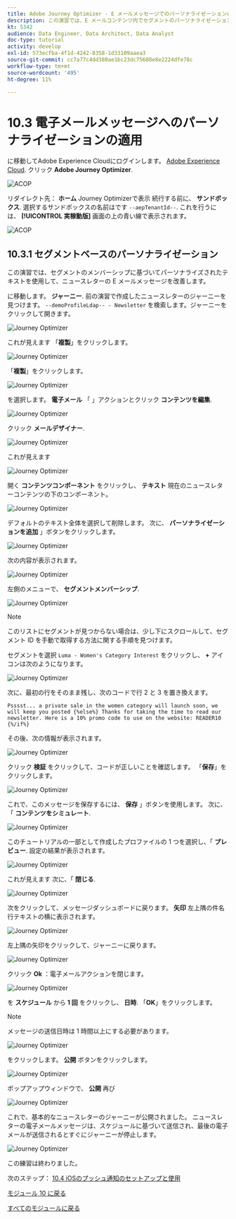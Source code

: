 ```yaml
---
title: Adobe Journey Optimizer - E メールメッセージでのパーソナライゼーションの適用
description: この演習では、E メールコンテンツ内でセグメントのパーソナライゼーションを使用する方法を説明します
kt: 5342
audience: Data Engineer, Data Architect, Data Analyst
doc-type: tutorial
activity: develop
exl-id: 573ecfba-4f1d-4242-8358-1d33109aaea3
source-git-commit: cc7a77c4dd380ae1bc23dc75608e8e2224dfe78c
workflow-type: tm+mt
source-wordcount: '495'
ht-degree: 11%

---
```


# 10.3 電子メールメッセージへのパーソナライゼーションの適用

に移動してAdobe Experience Cloudにログインします。 [Adobe Experience Cloud](https://experience.adobe.com). クリック **Adobe Journey Optimizer**.

![ACOP](../module7/images/acophome.png)

リダイレクト先： **ホーム** Journey Optimizerで表示 続行する前に、 **サンドボックス**. 選択するサンドボックスの名前はです ``--aepTenantId--``. これを行うには、 **[!UICONTROL 実稼動版]** 画面の上の青い線で表示されます。

![ACOP](../module7/images/acoptriglp.png)

## 10.3.1 セグメントベースのパーソナライゼーション

この演習では、セグメントのメンバーシップに基づいてパーソナライズされたテキストを使用して、ニュースレターの E メールメッセージを改善します。

に移動します。 **ジャーニー**. 前の演習で作成したニュースレターのジャーニーを見つけます。 `--demoProfileLdap-- - Newsletter` を検索します。ジャーニーをクリックして開きます。

![Journey Optimizer](./images/sbp1.png)

これが見えます 「**複製**」をクリックします。

![Journey Optimizer](./images/sbp2.png)

「**複製**」をクリックします。

![Journey Optimizer](./images/sbp3.png)

を選択します。 **電子メール** 「 」アクションとクリック **コンテンツを編集**.

![Journey Optimizer](./images/sbp3a.png)

クリック **メールデザイナー**.

![Journey Optimizer](./images/sbp4.png)

これが見えます

![Journey Optimizer](./images/sbp5.png)

開く **コンテンツコンポーネント** をクリックし、 **テキスト** 現在のニュースレターコンテンツの下のコンポーネント。

![Journey Optimizer](./images/sbp6.png)

デフォルトのテキスト全体を選択して削除します。 次に、 **パーソナライゼーションを追加** 」ボタンをクリックします。

![Journey Optimizer](./images/sbp7.png)

次の内容が表示されます。

![Journey Optimizer](./images/seg1.png)

左側のメニューで、 **セグメントメンバーシップ**.

![Journey Optimizer](./images/seg2.png)

>[!NOTE]
>
>このリストにセグメントが見つからない場合は、少し下にスクロールして、セグメント ID を手動で取得する方法に関する手順を見つけます。

セグメントを選択 `Luma - Women's Category Interest` をクリックし、 **+** アイコンは次のようになります。

![Journey Optimizer](./images/seg3.png)

次に、最初の行をそのまま残し、次のコードで行 2 と 3 を置き換えます。

``
Psssst... a private sale in the women category will launch soon, we will keep you posted
{%else%}
Thanks for taking the time to read our newsletter. Here is a 10% promo code to use on the website: READER10
{%/if%}
``

その後、次の情報が表示されます。

![Journey Optimizer](./images/seg4.png)

クリック **検証** をクリックして、コードが正しいことを確認します。 「**保存**」をクリックします。

![Journey Optimizer](./images/sbp8.png)

これで、このメッセージを保存するには、 **保存** 」ボタンを使用します。 次に、「 **コンテンツをシミュレート**.

![Journey Optimizer](./images/sbp9.png)

このチュートリアルの一部として作成したプロファイルの 1 つを選択し、「 **プレビュー**. 設定の結果が表示されます。

![Journey Optimizer](./images/sbp10.png)

これが見えます 次に、「 **閉じる**.

![Journey Optimizer](./images/sbp10fff.png)

次をクリックして、メッセージダッシュボードに戻ります。 **矢印** 左上隅の件名行テキストの横に表示されます。

![Journey Optimizer](./images/sbp11.png)

左上隅の矢印をクリックして、ジャーニーに戻ります。

![Journey Optimizer](./images/oc79afff.png)

クリック **Ok** ：電子メールアクションを閉じます。

![Journey Optimizer](./images/oc79bfff.png)

を **スケジュール** から **1 回** をクリックし、 **日時**. 「**OK**」をクリックします。

>[!NOTE]
>
>メッセージの送信日時は 1 時間以上にする必要があります。

![Journey Optimizer](./images/sbp18.png)

をクリックします。 **公開** ボタンをクリックします。

![Journey Optimizer](./images/sbp19.png)

ポップアップウィンドウで、 **公開** 再び

![Journey Optimizer](./images/sbp20.png)

これで、基本的なニュースレターのジャーニーが公開されました。 ニュースレターの電子メールメッセージは、スケジュールに基づいて送信され、最後の電子メールが送信されるとすぐにジャーニーが停止します。

![Journey Optimizer](./images/sbp20fff.png)

この練習は終わりました。

次のステップ： [10.4 iOSのプッシュ通知のセットアップと使用](./ex4.md)

[モジュール 10 に戻る](./journeyoptimizer.md)

[すべてのモジュールに戻る](../../overview.md)

